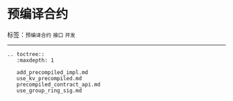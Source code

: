 # 预编译合约

标签：``预编译合约`` ``接口`` ``开发``

----------

```eval_rst
.. toctree::
   :maxdepth: 1

   add_precompiled_impl.md
   use_kv_precompiled.md
   precompiled_contract_api.md
   use_group_ring_sig.md
```

